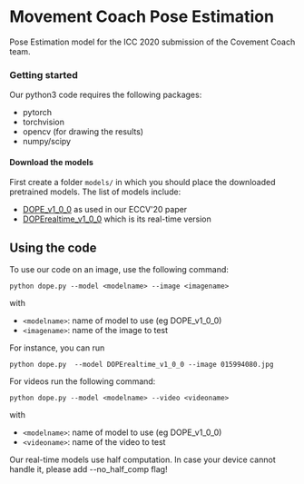 # Movement Coach Pose Estimation

Pose Estimation model for the ICC 2020 submission of the Covement Coach team.

### Getting started

Our python3 code requires the following packages:
* pytorch
* torchvision
* opencv (for drawing the results)
* numpy/scipy

#### Download the models

First create a folder `models/` in which you should place the downloaded pretrained models.
The list of models include:
* [DOPE_v1_0_0](http://download.europe.naverlabs.com/ComputerVision/DOPE_models/DOPE_v1_0_0.pth.tgz) as used in our ECCV'20 paper
* [DOPErealtime_v1_0_0](http://download.europe.naverlabs.com/ComputerVision/DOPE_models/DOPErealtime_v1_0_0.pth.tgz) which is its real-time version


## Using the code

To use our code on an image, use the following command:

```
python dope.py --model <modelname> --image <imagename>
```

with
* `<modelname>`: name of model to use (eg DOPE_v1_0_0)
* `<imagename>`: name of the image to test

For instance, you can run
```
python dope.py  --model DOPErealtime_v1_0_0 --image 015994080.jpg
```

For videos run the following command:

```
python dope.py --model <modelname> --video <videoname>
```
with
* `<modelname>`: name of model to use (eg DOPE_v1_0_0)
* `<videoname>`: name of the video to test

Our real-time models use half computation. In case your device cannot handle it, please add --no_half_comp flag!

